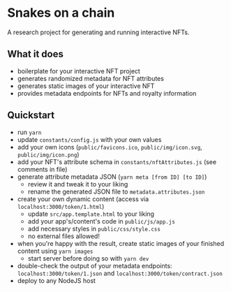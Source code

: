 # Snakes on a chain
A research project for generating and running interactive NFTs.

## What it does
- boilerplate for your interactive NFT project
- generates randomized metadata for NFT attributes
- generates static images of your interactive NFT
- provides metadata endpoints for NFTs and royalty information

## Quickstart
- run `yarn`
- update `constants/config.js` with your own values
- add your own icons (`public/favicons.ico`, `public/img/icon.svg`, `public/img/icon.png`)
- add your NFT's attribute schema in `constants/nftAttributes.js` (see comments in file)
- generate attribute metadata JSON (`yarn meta [from ID] [to ID]`)
  - review it and tweak it to your liking
  - rename the generated JSON file to `metadata.attributes.json`
- create your own dynamic content (access via `localhost:3000/token/1.html`)
  - update `src/app.template.html` to your liking
  - add your app's/content's code in `public/js/app.js`
  - add necessary styles in `public/css/style.css`
  - no external files allowed!
- when you're happy with the result, create static images of your finished content using `yarn images`
  - start server before doing so with `yarn dev`
- double-check the output of your metadata endpoints: `localhost:3000/token/1.json` and `localhost:3000/token/contract.json`
- deploy to any NodeJS host
